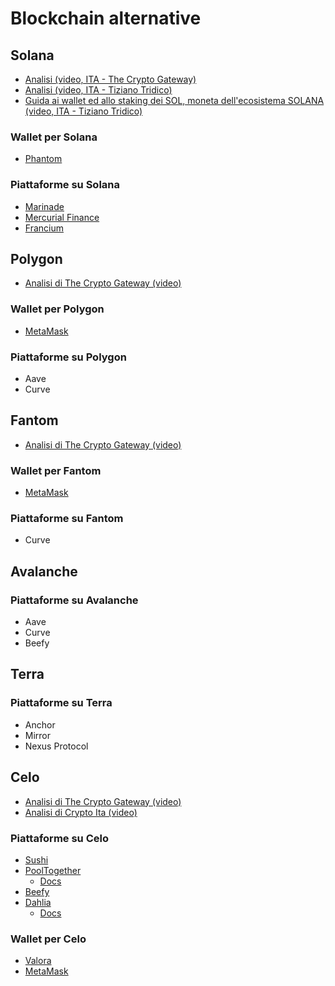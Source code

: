 # Blockchain alternative

## Solana

- [Analisi (video, ITA - The Crypto Gateway)](https://youtu.be/azL1q-vAx1M)
- [Analisi (video, ITA - Tiziano Tridico)](https://www.youtube.com/watch?v=GR1D7VrK5oY)
- [Guida ai wallet ed allo staking dei SOL, moneta dell'ecosistema SOLANA (video, ITA - Tiziano Tridico)](https://youtu.be/s-LsJeibIlg)

### Wallet per Solana

- [Phantom](https://phantom.app/)

### Piattaforme su Solana

- [Marinade](https://marinade.finance/)
- [Mercurial Finance](https://mercurial.finance/)
- [Francium](https://francium.io/)

## Polygon

- [Analisi di The Crypto Gateway (video)](https://youtu.be/E29jCTsIKOs)

### Wallet per Polygon

- [MetaMask](https://metamask.io)

### Piattaforme su Polygon

- Aave
- Curve

## Fantom

- [Analisi di The Crypto Gateway (video)](https://youtu.be/C3CwGCGh97g)

### Wallet per Fantom

- [MetaMask](https://metamask.io)

### Piattaforme su Fantom

- Curve

## Avalanche

### Piattaforme su Avalanche

- Aave
- Curve
- Beefy

## Terra

### Piattaforme su Terra

- Anchor
- Mirror
- Nexus Protocol

## Celo

- [Analisi di The Crypto Gateway (video)](https://youtu.be/Tvqwhr4oCGY)
- [Analisi di Crypto Ita (video)](https://youtu.be/0veuPDIfL_c)

### Piattaforme su Celo
- [Sushi](https://app.sushi.com/farm)
- [PoolTogether](https://app.pooltogether.com/?filter=celo)
  - [Docs](https://docs.pooltogether.com/)
- [Beefy](https://app.beefy.finance/#/celo)
- [Dahlia](https://dahlia.finance/)
  - [Docs](https://dahlia-finance.gitbook.io/dahlia-finance/)

### Wallet per Celo

- [Valora](https://valoraapp.com/)
- [MetaMask](https://metamask.io)
